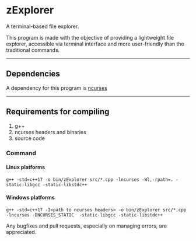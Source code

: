 # zExplorer
A terminal-based file explorer.

This program is made with the objective of providing a lightweight file explorer, accessible via terminal interface and more user-friendly than the traditional commands.

---
## Dependencies

A dependency for this program is [ncurses](https://invisible-island.net/ncurses/announce.html)

---

## Requirements for compiling

1. g++
2. ncurses headers and binaries
3. source code

### Command
#### Linux platforms

    g++ -std=c++17 -o bin/zExplorer src/*.cpp -lncurses -Wl,-rpath=. -static-libgcc -static-libstdc++

#### Windows platforms

    g++ -std=c++17 -I<path to ncurses headers> -o bin/zExplorer src/*.cpp -lncurses -DNCURSES_STATIC  -static-libgcc -static-libstdc++

Any bugfixes and pull requests, especially on managing errors, are appreciated.